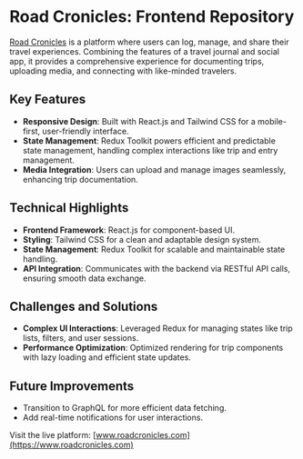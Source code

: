 # Road Cronicles: Frontend Repository

[Road Cronicles](https://www.roadcronicles.com) is a platform where users can log, manage, and share their travel experiences. Combining the features of a travel journal and social app, it provides a comprehensive experience for documenting trips, uploading media, and connecting with like-minded travelers.

## Key Features

- **Responsive Design**: Built with React.js and Tailwind CSS for a mobile-first, user-friendly interface.
- **State Management**: Redux Toolkit powers efficient and predictable state management, handling complex interactions like trip and entry management.
- **Media Integration**: Users can upload and manage images seamlessly, enhancing trip documentation.

## Technical Highlights

- **Frontend Framework**: React.js for component-based UI.
- **Styling**: Tailwind CSS for a clean and adaptable design system.
- **State Management**: Redux Toolkit for scalable and maintainable state handling.
- **API Integration**: Communicates with the backend via RESTful API calls, ensuring smooth data exchange.

## Challenges and Solutions

- **Complex UI Interactions**: Leveraged Redux for managing states like trip lists, filters, and user sessions.
- **Performance Optimization**: Optimized rendering for trip components with lazy loading and efficient state updates.

## Future Improvements

- Transition to GraphQL for more efficient data fetching.
- Add real-time notifications for user interactions.

Visit the live platform: [www.roadcronicles.com](https://www.roadcronicles.com)
